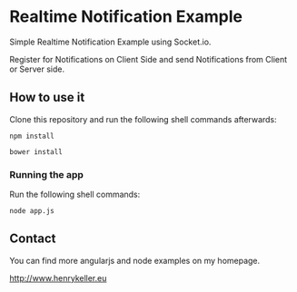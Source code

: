 # Realtime Notification Example

Simple Realtime Notification Example using Socket.io.

Register for Notifications on Client Side and send Notifications from Client or Server side.

## How to use it

Clone this repository and run the following shell commands afterwards:

```shell
npm install
```

```shell
bower install
```

### Running the app

Run the following shell commands:

```shell
node app.js
```

## Contact

You can find more angularjs and node examples on my homepage.

http://www.henrykeller.eu
